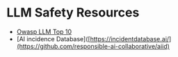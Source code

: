 # LLM Safety Resources

- [Owasp LLM Top 10](https://genai.owasp.org/llm-top-10/)
- [AI incidence Database]([https://incidentdatabase.ai/](https://github.com/responsible-ai-collaborative/aiid)

